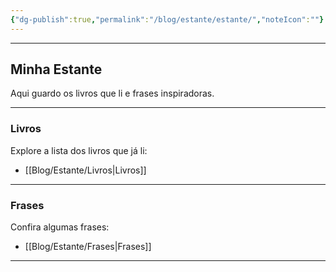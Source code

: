 ```yaml
---
{"dg-publish":true,"permalink":"/blog/estante/estante/","noteIcon":""}
---
```


---

## Minha Estante

Aqui guardo os livros que li e frases inspiradoras.

---

### Livros

Explore a lista dos livros que já li:

- [[Blog/Estante/Livros\|Livros]]

---

### Frases

Confira algumas frases:

- [[Blog/Estante/Frases\|Frases]]

---